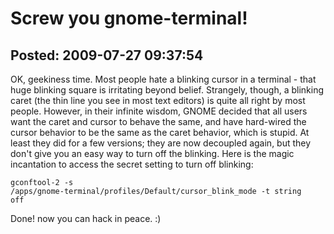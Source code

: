 Screw you gnome-terminal!
===============

Posted: 2009-07-27 09:37:54
-------------------------

OK, geekiness time. Most people hate a blinking cursor in a terminal - that huge blinking square is irritating beyond belief. Strangely, though, a blinking caret (the thin line you see in most text editors) is quite all right by most people. However, in their infinite wisdom, GNOME decided that all users want the caret and cursor to behave the same, and have hard-wired the cursor behavior to be the same as the caret behavior, which is stupid. At least they did for a few versions; they are now decoupled again, but they don't give you an easy way to turn off the blinking. Here is the magic incantation to access the secret setting to turn off blinking:

<code>gconftool-2 -s /apps/gnome-terminal/profiles/Default/cursor_blink_mode -t string off</code>

Done! now you can hack in peace. :)
